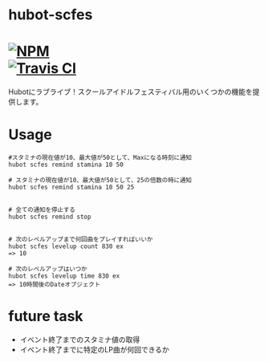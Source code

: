 # hubot-scfes

[![NPM](https://nodei.co/npm/hubot-scfes.png)](https://nodei.co/npm/hubot-scfes/)  
[![Travis CI](https://travis-ci.org/ota42y/hubot-scfes.svg?branch=master)](https://travis-ci.org/ota42y/hubot-scfes)
==========

Hubotにラブライブ！スクールアイドルフェスティバル用のいくつかの機能を提供します。

# Usage

```
#スタミナの現在値が10、最大値が50として、Maxになる時刻に通知
hubot scfes remind stamina 10 50

# スタミナの現在値が10、最大値が50として、25の倍数の時に通知
hubot scfes remind stamina 10 50 25


# 全ての通知を停止する
hubot scfes remind stop


# 次のレベルアップまで何回曲をプレイすればいいか
hubot scfes levelup count 830 ex
=> 10

# 次のレベルアップはいつか
hubot scfes levelup time 830 ex
=> 10時間後のDateオブジェクト
```

# future task
- イベント終了までのスタミナ値の取得
- イベント終了までに特定のLP曲が何回できるか
